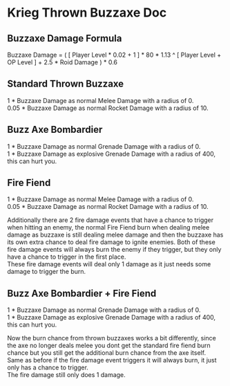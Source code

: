 # Krieg Thrown Buzzaxe Doc
## Buzzaxe Damage Formula
Buzzaxe Damage = ( \[ Player Level * 0.02 + 1 \] * 80 * 1.13 ^ \[ Player Level + OP Level \] + 2.5 * Roid Damage ) * 0.6  

## Standard Thrown Buzzaxe
1 * Buzzaxe Damage as normal Melee Damage with a radius of 0.  
0.05 * Buzzaxe Damage as normal Rocket Damage with a radius of 10.  

## Buzz Axe Bombardier
1 * Buzzaxe Damage as normal Grenade Damage with a radius of 0.  
1 * Buzzaxe Damage as explosive Grenade Damage with a radius of 400, this can hurt you.  

## Fire Fiend
1 * Buzzaxe Damage as normal Melee Damage with a radius of 0.  
0.05 * Buzzaxe Damage as normal Rocket Damage with a radius of 10.  

Additionally there are 2 fire damage events that have a chance to trigger when hitting an enemy, the normal Fire Fiend burn when dealing melee damage as buzzaxe is still dealing melee damage and then the buzzaxe has its own extra chance to deal fire damage to ignite enemies.
Both of these fire damage events will always burn the enemy if they trigger, but they only have a chance to trigger in the first place.  
These fire damage events will deal only 1 damage as it just needs some damage to trigger the burn.  

## Buzz Axe Bombardier + Fire Fiend
1 * Buzzaxe Damage as normal Grenade Damage with a radius of 0.  
1 * Buzzaxe Damage as explosive Grenade Damage with a radius of 400, this can hurt you.  

Now the burn chance from thrown buzzaxes works a bit differently, since the axe no longer deals melee you dont get the standard fire fiend burn chance but you still get the additional burn chance from the axe itself.  
Same as before if the fire damage event triggers it will always burn, it just only has a chance to trigger.  
The fire damage still only does 1 damage.  
